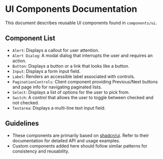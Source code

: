 # UI Components Documentation

This document describes reusable UI components found in `components/ui`.

## Component List

*   `Alert`: Displays a callout for user attention.
*   `Alert Dialog`: A modal dialog that interrupts the user and requires an action.
*   `Button`: Displays a button or a link that looks like a button.
*   `Input`: Displays a form input field.
*   `Label`: Renders an accessible label associated with controls.
*   `PaginationControls`: Client component providing Previous/Next buttons and page info for navigating paginated lists.
*   `Select`: Displays a list of options for the user to pick from.
*   `Switch`: A control that allows the user to toggle between checked and not checked.
*   `Textarea`: Displays a multi-line text input field.

## Guidelines

*   These components are primarily based on [shadcn/ui](https://ui.shadcn.com/). Refer to their documentation for detailed API and usage examples.
*   Custom components added here should follow similar patterns for consistency and reusability. 